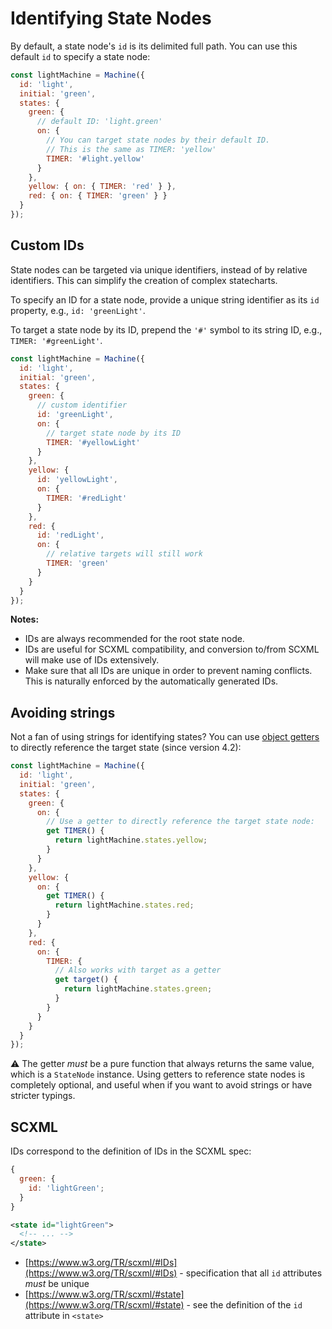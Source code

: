 # Identifying State Nodes

By default, a state node's `id` is its delimited full path. You can use this default `id` to specify a state node:

```js
const lightMachine = Machine({
  id: 'light',
  initial: 'green',
  states: {
    green: {
      // default ID: 'light.green'
      on: {
        // You can target state nodes by their default ID.
        // This is the same as TIMER: 'yellow'
        TIMER: '#light.yellow'
      }
    },
    yellow: { on: { TIMER: 'red' } },
    red: { on: { TIMER: 'green' } }
  }
});
```

## Custom IDs

State nodes can be targeted via unique identifiers, instead of by relative identifiers. This can simplify the creation of complex statecharts.

To specify an ID for a state node, provide a unique string identifier as its `id` property, e.g., `id: 'greenLight'`.

To target a state node by its ID, prepend the `'#'` symbol to its string ID, e.g., `TIMER: '#greenLight'`.

```js
const lightMachine = Machine({
  id: 'light',
  initial: 'green',
  states: {
    green: {
      // custom identifier
      id: 'greenLight',
      on: {
        // target state node by its ID
        TIMER: '#yellowLight'
      }
    },
    yellow: {
      id: 'yellowLight',
      on: {
        TIMER: '#redLight'
      }
    },
    red: {
      id: 'redLight',
      on: {
        // relative targets will still work
        TIMER: 'green'
      }
    }
  }
});
```

**Notes:**

- IDs are always recommended for the root state node.
- IDs are useful for SCXML compatibility, and conversion to/from SCXML will make use of IDs extensively.
- Make sure that all IDs are unique in order to prevent naming conflicts. This is naturally enforced by the automatically generated IDs.

## Avoiding strings

Not a fan of using strings for identifying states? You can use [object getters](https://developer.mozilla.org/en-US/docs/Web/JavaScript/Reference/Functions/get) to directly reference the target state (since version 4.2):

```js
const lightMachine = Machine({
  id: 'light',
  initial: 'green',
  states: {
    green: {
      on: {
        // Use a getter to directly reference the target state node:
        get TIMER() {
          return lightMachine.states.yellow;
        }
      }
    },
    yellow: {
      on: {
        get TIMER() {
          return lightMachine.states.red;
        }
      }
    },
    red: {
      on: {
        TIMER: {
          // Also works with target as a getter
          get target() {
            return lightMachine.states.green;
          }
        }
      }
    }
  }
});
```

⚠️ The getter _must_ be a pure function that always returns the same value, which is a `StateNode` instance. Using getters to reference state nodes is completely optional, and useful when if you want to avoid strings or have stricter typings.

## SCXML

IDs correspond to the definition of IDs in the SCXML spec:

```js
{
  green: {
    id: 'lightGreen';
  }
}
```

```xml
<state id="lightGreen">
  <!-- ... -->
</state>
```

- [https://www.w3.org/TR/scxml/#IDs](https://www.w3.org/TR/scxml/#IDs) - specification that all `id` attributes _must_ be unique
- [https://www.w3.org/TR/scxml/#state](https://www.w3.org/TR/scxml/#state) - see the definition of the `id` attribute in `<state>`
